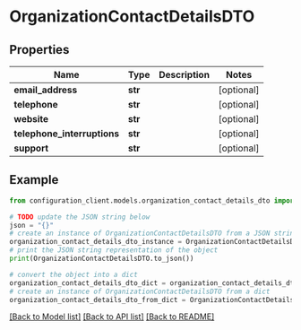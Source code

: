 # OrganizationContactDetailsDTO


## Properties

Name | Type | Description | Notes
------------ | ------------- | ------------- | -------------
**email_address** | **str** |  | [optional] 
**telephone** | **str** |  | [optional] 
**website** | **str** |  | [optional] 
**telephone_interruptions** | **str** |  | [optional] 
**support** | **str** |  | [optional] 

## Example

```python
from configuration_client.models.organization_contact_details_dto import OrganizationContactDetailsDTO

# TODO update the JSON string below
json = "{}"
# create an instance of OrganizationContactDetailsDTO from a JSON string
organization_contact_details_dto_instance = OrganizationContactDetailsDTO.from_json(json)
# print the JSON string representation of the object
print(OrganizationContactDetailsDTO.to_json())

# convert the object into a dict
organization_contact_details_dto_dict = organization_contact_details_dto_instance.to_dict()
# create an instance of OrganizationContactDetailsDTO from a dict
organization_contact_details_dto_from_dict = OrganizationContactDetailsDTO.from_dict(organization_contact_details_dto_dict)
```
[[Back to Model list]](../README.md#documentation-for-models) [[Back to API list]](../README.md#documentation-for-api-endpoints) [[Back to README]](../README.md)


